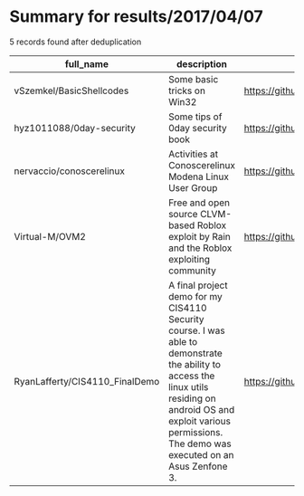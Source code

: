 
# Summary for results/2017/04/07
    
5 records found after deduplication

| full_name | description | html_url | matched_list | matched_count | pushed_at | size | stargazers_count | language | forks_count |
|--------------------------------|--------------------------------------------------------------------------------------------------------------------------------------------------------------------------------------------------------------------------|---------------------------------------------------|----------------|-----------------|---------------------------|--------|--------------------|------------|---------------|
| vSzemkel/BasicShellcodes | Some basic tricks on Win32 | https://github.com/vSzemkel/BasicShellcodes | ['shellcode'] | 1 | 2017-04-07 19:09:32+00:00 | 62 | 0 | Assembly | 0 |
| hyz1011088/0day-security | Some tips of 0day security book | https://github.com/hyz1011088/0day-security | ['0day'] | 1 | 2017-04-07 14:10:41+00:00 | 42 | 1 | C | 0 |
| nervaccio/conoscerelinux | Activities at Conoscerelinux Modena Linux User Group | https://github.com/nervaccio/conoscerelinux | ['exploit'] | 1 | 2017-04-07 20:36:50+00:00 | 8 | 0 | C | 0 |
| Virtual-M/OVM2 | Free and open source CLVM-based Roblox exploit by Rain and the Roblox exploiting community | https://github.com/Virtual-M/OVM2 | ['exploit'] | 1 | 2017-04-07 05:56:01+00:00 | 512 | 4 | C | 3 |
| RyanLafferty/CIS4110_FinalDemo | A final project demo for my CIS4110 Security course. I was able to demonstrate the ability to access the linux utils residing on android OS and exploit various permissions. The demo was executed on an Asus Zenfone 3. | https://github.com/RyanLafferty/CIS4110_FinalDemo | ['exploit'] | 1 | 2017-04-07 14:55:45+00:00 | 2090 | 0 | Java | 0 |
